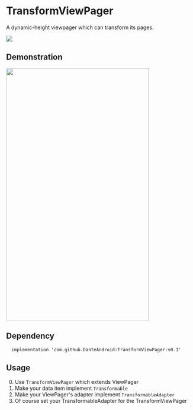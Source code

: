 # TransformViewPager
A dynamic-height viewpager which can transform its pages.

[![](https://jitpack.io/v/DanteAndroid/TransformViewPager.svg)](https://jitpack.io/#DanteAndroid/TransformViewPager)

## Demonstration

<img src="/demo.gif" width="385" height="680" />

## Dependency
```
  implementation 'com.github.DanteAndroid:TransformViewPager:v0.1'
```

## Usage
0. Use `TransformViewPager` which extends ViewPager
1. Make your data item implement `Transformable`
2. Make your ViewPager's adapter implement `TransformableAdapter`
3. Of course set your TransformableAdapter for the TransformViewPager
